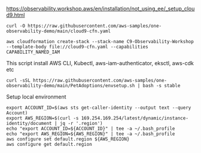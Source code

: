 https://observability.workshop.aws/en/installation/not_using_ee/_setup_cloud9.html

```
curl -O https://raw.githubusercontent.com/aws-samples/one-observability-demo/main/cloud9-cfn.yaml

aws cloudformation create-stack --stack-name C9-Observability-Workshop --template-body file://cloud9-cfn.yaml --capabilities CAPABILITY_NAMED_IAM
```

This script install AWS CLI, Kubectl, aws-iam-authenticator, eksctl, aws-cdk etc
```
curl -sSL https://raw.githubusercontent.com/aws-samples/one-observability-demo/main/PetAdoptions/envsetup.sh | bash -s stable

```

Setup local environment
```
export ACCOUNT_ID=$(aws sts get-caller-identity --output text --query Account)
export AWS_REGION=$(curl -s 169.254.169.254/latest/dynamic/instance-identity/document | jq -r '.region')
echo "export ACCOUNT_ID=${ACCOUNT_ID}" | tee -a ~/.bash_profile
echo "export AWS_REGION=${AWS_REGION}" | tee -a ~/.bash_profile
aws configure set default.region ${AWS_REGION}
aws configure get default.region
```